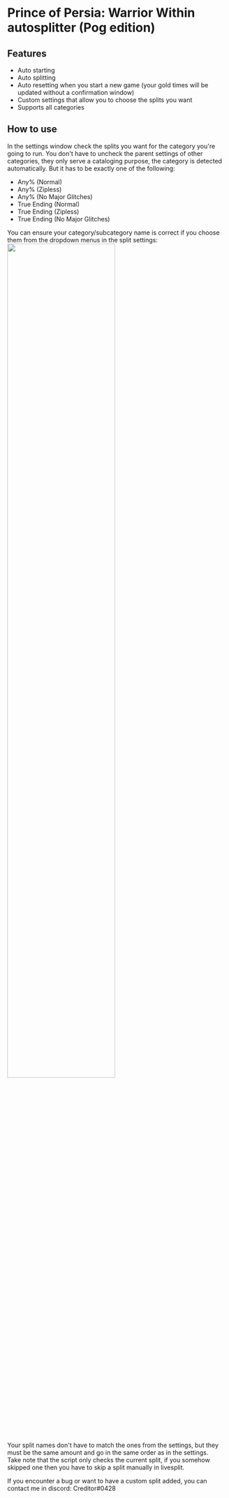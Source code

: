 <!---# Prince of Persia: Warrior Within autosplitter  (<img src="https://cdn.frankerfacez.com/emoticon/210748/2" alt="Pog" title="Pog" width="30" align="center"/> edition)--->
# Prince of Persia: Warrior Within autosplitter  (Pog edition)
## Features
- Auto starting
- Auto splitting
- Auto resetting when you start a new game (your gold times will be updated without a confirmation window)
- Custom settings that allow you to choose the splits you want
- Supports all categories
 
## How to use

In the settings window check the splits you want for the category you're going to run. You don't have to uncheck the parent settings of other categories, they only serve a cataloging purpose, the category is detected automatically. But it has to be exactly one of the following:
- Any% (Normal)
- Any% (Zipless)
- Any% (No Major Glitches)
- True Ending (Normal)
- True Ending (Zipless)
- True Ending (No Major Glitches)

You can ensure your category/subcategory name is correct if you choose them from the dropdown menus in the split settings:
<img src="https://i.imgur.com/xPLQmrh.png" width=70%/>

Your split names don't have to match the ones from the settings, but they must be the same amount and go in the same order as in the settings.  
Take note that the script only checks the current split, if you somehow skipped one then you have to skip a split manually in livesplit.

If you encounter a bug or want to have a custom split added, you can contact me in discord: Creditor#0428
